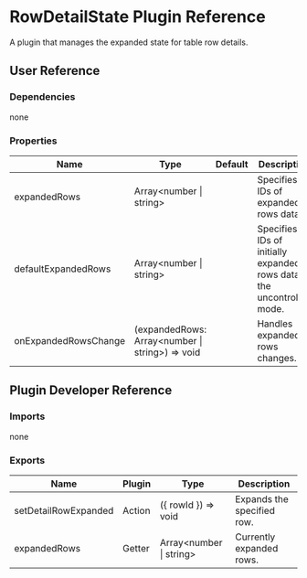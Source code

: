 # RowDetailState Plugin Reference

A plugin that manages the expanded state for table row details.

## User Reference

### Dependencies

none

### Properties

Name | Type | Default | Description
-----|------|---------|------------
expandedRows | Array&lt;number &#124; string&gt; | | Specifies an IDs of expanded rows data.
defaultExpandedRows | Array&lt;number &#124; string&gt; | | Specifies an IDs of initially expanded rows data in the uncontrolled mode.
onExpandedRowsChange | (expandedRows: Array&lt;number &#124; string&gt;) => void | | Handles expanded rows changes.

## Plugin Developer Reference

### Imports

none

### Exports

Name | Plugin | Type | Description
-----|--------|------|------------
setDetailRowExpanded | Action | ({ rowId }) => void | Expands the specified row.
expandedRows | Getter | Array&lt;number &#124; string&gt; | Currently expanded rows.
